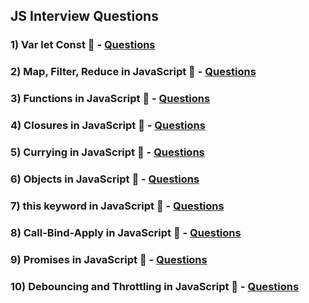 ## JS Interview Questions

### 1) Var let Const 🚀 - [Questions](./Var-let-Const/README.md)

### 2) Map, Filter, Reduce in JavaScript 🚀 - [Questions](./Map-Filter-Reduce/Readme.md)

### 3) Functions in JavaScript 🚀 - [Questions](./Functions/Readme.md)

### 4) Closures in JavaScript 🚀 - [Questions](./closures/Readme.md)

### 5) Currying in JavaScript 🚀 - [Questions](./Currying/Readme.md)

### 6) Objects in JavaScript 🚀 - [Questions](./Objects/Readme.md)

### 7) this keyword in JavaScript 🚀 - [Questions](./this/Readme.md)

### 8) Call-Bind-Apply in JavaScript 🚀 - [Questions](./Call-Bind-Apply/Readme.md)

### 9) Promises in JavaScript 🚀 - [Questions](./Promise/Readme.md)

### 10) Debouncing and Throttling in JavaScript 🚀 - [Questions](./Debouncing-Throttling/Readme.md)
